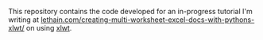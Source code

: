 
This repository contains the code developed for an in-progress tutorial
I'm writing at [lethain.com/creating-multi-worksheet-excel-docs-with-pythons-xlwt/](http://lethain.com/creating-multi-worksheet-excel-docs-with-pythons-xlwt/) on using
[xlwt](https://github.com/python-excel/xlwt/).